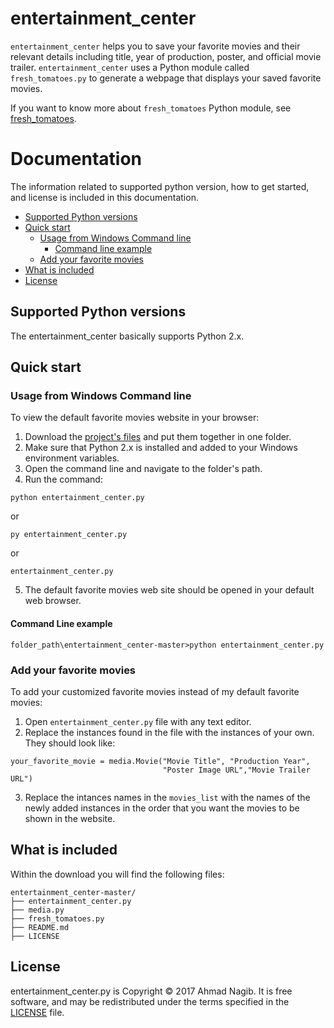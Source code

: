 # entertainment_center

`entertainment_center` helps you to save your favorite movies and their relevant details including title, year of production, poster, and official movie trailer. `entertainment_center` uses a Python module called `fresh_tomatoes.py` to generate a webpage that displays your saved favorite movies.

If you want to know more about `fresh_tomatoes` Python module, see [fresh_tomatoes](https://github.com/adarsh0806/ud036_StarterCode/blob/master/fresh_tomatoes.py).

# Documentation

The information related to supported python version, how to get started, and license is included in this documentation.

- [Supported Python versions](#supported-python-versions)
- [Quick start](#quick-start)
  - [Usage from Windows Command line](#usage-from-windows-command-line)
     - [Command line example](#command-line-example)
  - [Add your favorite movies](#add-your-favorite-movies)
- [What is included](#what-is-included)
- [License](#license)


## Supported Python versions

The entertainment_center basically supports Python 2.x.

## Quick start

### Usage from Windows Command line

To view the default favorite movies website in your browser:

1. Download the [project's files](https://github.com/ahmadnagib/entertainment_center) and put them together in one folder. 
2. Make sure that Python 2.x is installed and added to your Windows environment variables.
3. Open the command line and navigate to the folder's path.
4. Run the command:
```
python entertainment_center.py
```
or
```
py entertainment_center.py
```
or
```
entertainment_center.py
```
5. The default favorite movies web site should be opened in your default web browser.

#### Command Line example

```
folder_path\entertainment_center-master>python entertainment_center.py
```

### Add your favorite movies

To add your customized favorite movies instead of my default favorite movies:
1. Open `entertainment_center.py` file with any text editor.
2. Replace the instances found in the file with the instances of your own. They should look like:
```
your_favorite_movie = media.Movie("Movie Title", "Production Year",
                                  "Poster Image URL","Movie Trailer URL")
```
3. Replace the intances names in the `movies_list` with the names of the newly added instances in the order that you want the movies to be shown in the website.

## What is included

Within the download you will find the following files:

```
entertainment_center-master/
├── entertainment_center.py
├── media.py
├── fresh_tomatoes.py
├── README.md
├── LICENSE
```

## License

entertainment_center.py is Copyright © 2017 Ahmad Nagib. It is free software, and may be redistributed under the terms specified in the [LICENSE](/LICENSE) file.
